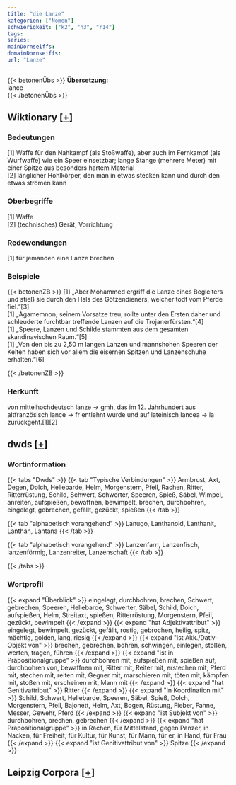 ```yaml
---
title: "die Lanze"
kategorien: ["Nomen"]
schwierigkeit: ["k2", "h3", "r14"]
tags:
series:
mainDornseiffs:
domainDornseiffs:
url: "Lanze"
---
```


{{< betonenÜbs >}}
**Übersetzung:**  
lance  
{{< /betonenÜbs >}}

## Wiktionary [[+](https://de.wiktionary.org/wiki/Lanze)]

### Bedeutungen
[1] Waffe für den Nahkampf (als Stoßwaffe), aber auch im Fernkampf (als Wurfwaffe) wie ein Speer einsetzbar; lange Stange (mehrere Meter) mit einer Spitze aus besonders hartem Material  
[2] länglicher Hohlkörper, den man in etwas stecken kann und durch den etwas strömen kann  

### Oberbegriffe
[1] Waffe  
[2] (technisches) Gerät, Vorrichtung  

### Redewendungen
[1] für jemanden eine Lanze brechen  

### Beispiele
{{< betonenZB >}}
[1] „Aber Mohammed ergriff die Lanze eines Begleiters und stieß sie durch den Hals des Götzendieners, welcher todt vom Pferde fiel.“[3]  
[1] „Agamemnon, seinem Vorsatze treu, rollte unter den Ersten daher und schleuderte furchtbar treffende Lanzen auf die Trojanerfürsten.“[4]  
[1] „Speere, Lanzen und Schilde stammten aus dem gesamten skandinavischen Raum.“[5]  
[1] „Von den bis zu 2,50 m langen Lanzen und mannshohen Speeren der Kelten haben sich vor allem die eisernen Spitzen und Lanzenschuhe erhalten.“[6]  

{{< /betonenZB >}}
### Herkunft
von mittelhochdeutsch lanze → gmh, das im 12. Jahrhundert aus altfranzösisch lance → fr entlehnt wurde und auf lateinisch lancea → la zurückgeht.[1][2]  



## dwds [[+](https://www.dwds.de/wb/Lanze)]

### Wortinformation
{{< tabs "Dwds" >}}
{{< tab "Typische Verbindungen" >}}
Armbrust, Axt, Degen, Dolch, Hellebarde, Helm, Morgenstern, Pfeil, Rachen, Ritter, Ritterrüstung, Schild, Schwert, Schwerter, Speeren, Spieß, Säbel, Wimpel, anreiten, aufspießen, bewaffnen, bewimpelt, brechen, durchbohren, eingelegt, gebrechen, gefällt, gezückt, spießen
{{< /tab >}}

{{< tab "alphabetisch vorangehend" >}}
Lanugo, Lanthanoid, Lanthanit, Lanthan, Lantana
{{< /tab >}}

{{< tab "alphabetisch vorangehend" >}}
Lanzenfarn, Lanzenfisch, lanzenförmig, Lanzenreiter, Lanzenschaft
{{< /tab >}}

{{< /tabs >}}

### Wortprofil
{{< expand "Überblick" >}} eingelegt, durchbohren, brechen, Schwert, gebrechen, Speeren, Hellebarde, Schwerter, Säbel, Schild, Dolch, aufspießen, Helm, Streitaxt, spießen, Ritterrüstung, Morgenstern, Pfeil, gezückt, bewimpelt {{< /expand >}}
{{< expand "hat Adjektivattribut" >}} eingelegt, bewimpelt, gezückt, gefällt, rostig, gebrochen, heilig, spitz, mächtig, golden, lang, riesig {{< /expand >}}
{{< expand "ist Akk./Dativ-Objekt von" >}} brechen, gebrechen, bohren, schwingen, einlegen, stoßen, werfen, tragen, führen {{< /expand >}}
{{< expand "ist in Präpositionalgruppe" >}} durchbohren mit, aufspießen mit, spießen auf, durchbohren von, bewaffnen mit, Ritter mit, Reiter mit, erstechen mit, Pferd mit, stechen mit, reiten mit, Gegner mit, marschieren mit, töten mit, kämpfen mit, stoßen mit, erscheinen mit, Mann mit {{< /expand >}}
{{< expand "hat Genitivattribut" >}} Ritter {{< /expand >}}
{{< expand "in Koordination mit" >}} Schild, Schwert, Hellebarde, Speeren, Säbel, Spieß, Dolch, Morgenstern, Pfeil, Bajonett, Helm, Axt, Bogen, Rüstung, Fieber, Fahne, Messer, Gewehr, Pferd {{< /expand >}}
{{< expand "ist Subjekt von" >}} durchbohren, brechen, gebrechen {{< /expand >}}
{{< expand "hat Präpositionalgruppe" >}} in Rachen, für Mittelstand, gegen Panzer, in Nacken, für Freiheit, für Kultur, für Kunst, für Mann, für er, in Hand, für Frau {{< /expand >}}
{{< expand "ist Genitivattribut von" >}} Spitze {{< /expand >}}

## Leipzig Corpora [[+](https://corpora.uni-leipzig.de/en/res?word=Lanze&corpusId=deu_newscrawl-public_2018)]

